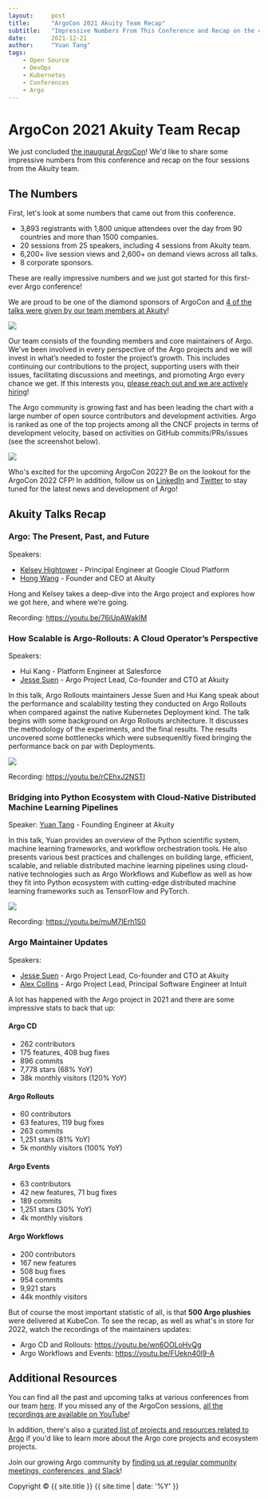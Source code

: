 ```yaml
---
layout:     post
title:      "ArgoCon 2021 Akuity Team Recap"
subtitle:   "Impressive Numbers From This Conference and Recap on the 4 Sessions From the Akuity Team"
date:       2021-12-21
author:     "Yuan Tang"
tags:
    - Open Source
    - DevOps
    - Kubernetes
    - Conferences
    - Argo
---
```


# ArgoCon 2021 Akuity Team Recap

We just concluded [the inaugural ArgoCon](https://argoproj.github.io/argocon21/)! We'd like to share some impressive numbers from this conference and recap on the four sessions from the Akuity team.

## The Numbers

First, let's look at some numbers that came out from this conference.

* 3,893 registrants with 1,800 unique attendees over the day from 90 countries and more than 1500 companies.
* 20 sessions from 25 speakers, including 4 sessions from Akuity team.
* 6,200+ live session views and 2,600+ on demand views across all talks.
* 8 corporate sponsors.

These are really impressive numbers and we just got started for this first-ever Argo conference! 

We are proud to be one of the diamond sponsors of ArgoCon and [4 of the talks were given by our team members at Akuity](https://akuity.io/resources)!

![](https://i.imgur.com/etuK5UF.jpg)

Our team consists of the founding members and core maintainers of Argo. We've been involved in every perspective of the Argo projects and we will invest in what’s needed to foster the project’s growth. This includes continuing our contributions to the project, supporting users with their issues, facilitating discussions and meetings, and promoting Argo every chance we get. If this interests you, [please reach out and we are actively hiring](https://akuity.io/careers)!

The Argo community is growing fast and has been leading the chart with a large number of open source contributors and development activities. Argo is ranked as one of the top projects among all the CNCF projects in terms of development velocity, based on activities on GitHub commits/PRs/issues (see the screenshot below).

![](https://i.imgur.com/jOokULF.jpg)


Who's excited for the upcoming ArgoCon 2022? Be on the lookout for the ArgoCon 2022 CFP! In addition, follow us on [LinkedIn](https://www.linkedin.com/company/akuityio) and [Twitter](https://twitter.com/akuityio) to stay tuned for the latest news and development of Argo!

## Akuity Talks Recap


### Argo: The Present, Past, and Future

Speakers:
* [Kelsey Hightower](https://twitter.com/kelseyhightower) - Principal Engineer at Google Cloud Platform
* [Hong Wang](https://www.linkedin.com/in/hwang8/) - Founder and CEO at Akuity

Hong and Kelsey takes a deep-dive into the Argo project and explores how we got here, and where we’re going.

Recording: https://youtu.be/76iUpAWakIM

### How Scalable is Argo-Rollouts: A Cloud Operator’s Perspective

Speakers:
* Hui Kang - Platform Engineer at Salesforce
* [Jesse Suen](https://www.linkedin.com/in/jessesuen/) - Argo Project Lead, Co-founder and CTO at Akuity

In this talk, Argo Rollouts maintainers Jesse Suen and Hui Kang speak about the performance and scalability testing they conducted on Argo Rollouts when compared against the native Kubernetes Deployment kind. The talk begins with some background on Argo Rollouts architecture. It discusses the methodology of the experiments, and the final results. The results uncovered some bottlenecks which were subsequenltly fixed bringing the performance back on par with Deployments.

![](https://i.imgur.com/jYRPtf5.png)

Recording: https://youtu.be/rCEhxJ2NSTI

### Bridging into Python Ecosystem with Cloud-Native Distributed Machine Learning Pipelines

Speaker: [Yuan Tang](https://terrytangyuan.github.io/about/) - Founding Engineer at Akuity

In this talk, Yuan provides an overview of the Python scientific system, machine learning frameworks, and workflow orchestration tools. He also presents various best practices and challenges on building large, efficient, scalable, and reliable distributed machine learning pipelines using cloud-native technologies such as Argo Workflows and Kubeflow as well as how they fit into Python ecosystem with cutting-edge distributed machine learning frameworks such as TensorFlow and PyTorch.

![](https://i.imgur.com/VoXuJ6P.png)

Recording: https://youtu.be/muM7IErh1S0

### Argo Maintainer Updates

Speakers:
* [Jesse Suen](https://www.linkedin.com/in/jessesuen/) - Argo Project Lead, Co-founder and CTO at Akuity
* [Alex Collins](https://www.linkedin.com/in/alexecollins/) - Argo Project Lead, Principal Software Engineer at Intuit

A lot has happened with the Argo project in 2021 and there are some impressive stats to back that up:

#### Argo CD
* 262 contributors
* 175 features, 408 bug fixes
* 896 commits
* 7,778 stars (68% YoY)
* 38k monthly visitors (120% YoY)

#### Argo Rollouts
* 60 contributors
* 63 features, 119 bug fixes
* 263 commits
* 1,251 stars (81% YoY)
* 5k monthly visitors (100% YoY)

#### Argo Events
* 63 contributors
* 42 new features, 71 bug fixes
* 189 commits
* 1,251 stars (30% YoY)
* 4k monthly visitors

#### Argo Workflows
* 200 contributors
* 167 new features
* 508 bug fixes
* 954 commits
* 9,921 stars
* 44k monthly visitors

But of course the most important statistic of all, is that **500 Argo plushies** were delivered at KubeCon. To see the recap, as well as what's in store for 2022, watch the recordings of the maintainers updates:

* Argo CD and Rollouts: https://youtu.be/wn6OOLoHvQg
* Argo Workflows and Events: https://youtu.be/FUekn40l9-A

## Additional Resources

You can find all the past and upcoming talks at various conferences from our team [here](https://akuity.io/resources). If you missed any of the ArgoCon sessions, [all the recordings are available on YouTube](https://www.youtube.com/playlist?list=PLGHfqDpnXFXKwNGO_8usFuTO-rIHNyefC)!

In addition, there's also a [curated list of projects and resources related to Argo](https://github.com/terrytangyuan/awesome-argo) if you'd like to learn more about the Argo core projects and ecosystem projects.

Join our growing Argo community by [finding us at regular community meetings, conferences, and Slack](https://github.com/terrytangyuan/awesome-argo#community)!

<p class="copyright text-muted">
	Copyright &copy; {{ site.title }} {{ site.time | date: '%Y' }}
</p>

